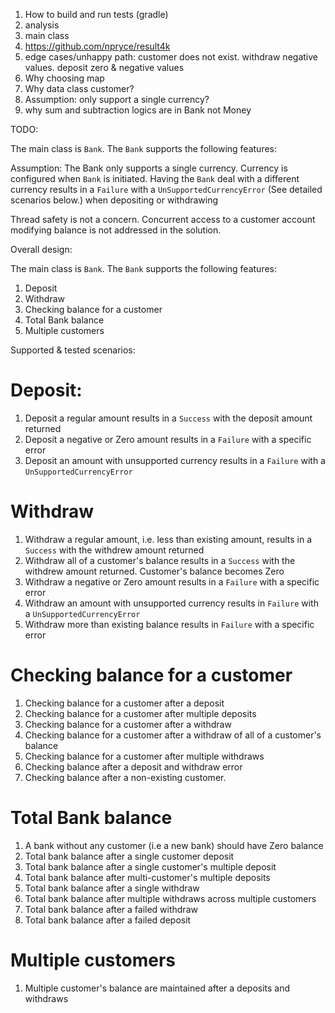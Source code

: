 1. How to build and run tests (gradle)
2. analysis
3. main class
4. https://github.com/npryce/result4k
5. edge cases/unhappy path: customer does not exist. withdraw negative values. deposit zero & negative values
6. Why choosing map
7. Why data class customer?
8. Assumption: only support a single currency?
9. why sum and subtraction logics are in Bank not Money

TODO:

The main class is `Bank`. The `Bank` supports the following features:

Assumption:
The Bank only supports a single currency. Currency is configured when `Bank` is initiated. Having the `Bank` deal with
a different currency results in a `Failure` with a `UnSupportedCurrencyError` (See detailed scenarios below.) when 
depositing or withdrawing

Thread safety is not a concern. Concurrent access to a customer account modifying balance is not addressed in the solution.

Overall design:

The main class is `Bank`. The `Bank` supports the following features:

1. Deposit
2. Withdraw
3. Checking balance for a customer
4. Total Bank balance 
5. Multiple customers

Supported & tested scenarios:

# Deposit:

1. Deposit a regular amount results in a `Success` with the deposit amount returned 
2. Deposit a negative or Zero amount results in a `Failure` with a specific error
3. Deposit an amount with unsupported currency results in a `Failure` with a `UnSupportedCurrencyError`

# Withdraw

1. Withdraw a regular amount, i.e. less than existing amount, results in a `Success` with the withdrew amount returned
2. Withdraw all of a customer's balance results in a `Success` with the withdrew amount returned. Customer's balance becomes Zero
3. Withdraw a negative or Zero amount results in a `Failure` with a specific error
4. Withdraw an amount with unsupported currency results in `Failure` with a `UnSupportedCurrencyError`
5. Withdraw more than existing balance results in `Failure` with a specific error

# Checking balance for a customer

1. Checking balance for a customer after a deposit
2. Checking balance for a customer after multiple deposits
3. Checking balance for a customer after a withdraw
4. Checking balance for a customer after a withdraw of all of a customer's balance
5. Checking balance for a customer after multiple withdraws
6. Checking balance after a deposit and withdraw error
7. Checking balance after a non-existing customer.



# Total Bank balance

1. A bank without any customer (i.e a new bank) should have Zero balance
2. Total bank balance after a single customer deposit
3. Total bank balance after a single customer's multiple deposit
4. Total bank balance after multi-customer's multiple deposits
5. Total bank balance after a single withdraw
6. Total bank balance after multiple withdraws across multiple customers
7. Total bank balance after a failed withdraw
8. Total bank balance after a failed deposit

# Multiple customers

1. Multiple customer's balance are maintained after a deposits and withdraws



